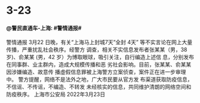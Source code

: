 # 3-23

#### @警民直通车-上海: #警情通报# ​​​​&#x20;

警情通报 3月22 日晚，有关“上海马上封城7天”全封 4天” 等不实言论在网上大量传播，严重扰乱社会秩序。经警方 调查，相关不实信息发布者张某某（男，38 岁)、俞某某 (男，42 岁）为博取眼球，吸引关注，自行编造上述信 息，分别发布在同事群、业主群内，造成大规模传播和恶 劣社会影响。目前，张某某、俞某某因涉嫌编造、故意传 播虛假信息罪被上海警方立案侦查，案件正在进一步审理 中。 警方提醒，网络不是法外之地，广大市民要从官方发 布渠道获取防疫信息，不信谣、不传谣，不编造、不转发 未经核实的信息，共同维护清朗的网络空间和防疫秩序。 上海市公安局 2022年3月23日

